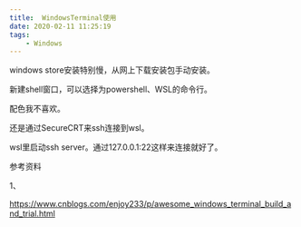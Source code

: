 ```yaml
---
title:  WindowsTerminal使用
date: 2020-02-11 11:25:19
tags:
	- Windows
---
```




windows store安装特别慢，从网上下载安装包手动安装。

新建shell窗口，可以选择为powershell、WSL的命令行。

配色我不喜欢。

还是通过SecureCRT来ssh连接到wsl。

wsl里启动ssh server。通过127.0.0.1:22这样来连接就好了。



参考资料

1、

https://www.cnblogs.com/enjoy233/p/awesome_windows_terminal_build_and_trial.html